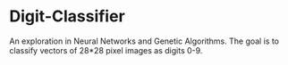 Digit-Classifier
================
An exploration in Neural Networks and Genetic Algorithms. The goal is to classify vectors of 28*28 pixel images as digits 0-9.